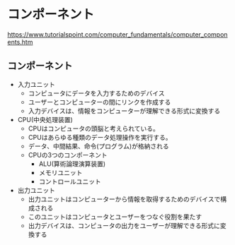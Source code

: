 # コンポーネント
https://www.tutorialspoint.com/computer_fundamentals/computer_components.htm
## コンポーネント
- 入力ユニット
  - コンピュータにデータを入力するためのデバイス
  - ユーザーとコンピューターの間にリンクを作成する
  - 入力デバイスは、情報をコンピューターが理解できる形式に変換する
- CPU(中央処理装置)
  - CPUはコンピュータの頭脳と考えられている。
  - CPUはあらゆる種類のデータ処理操作を実行する。
  - データ、中間結果、命令(プログラム)が格納される
  - CPUの3つのコンポーネント
    - ALU(算術論理演算装置)
    - メモリユニット
    - コントロールユニット
- 出力ユニット
  - 出力ユニットはコンピューターから情報を取得するためのデバイスで構成される
  - このユニットはコンピュータとユーザーをつなぐ役割を果たす
  - 出力デバイスは、コンピュータの出力をユーザーが理解できる形式に変換する
